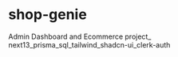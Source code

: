 # shop-genie
Admin Dashboard and Ecommerce project_ next13_prisma_sql_tailwind_shadcn-ui_clerk-auth
